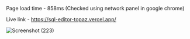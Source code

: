 Page load time - 858ms (Checked using network panel in google chrome)

Live link - https://sql-editor-topaz.vercel.app/

![Screenshot (223)](https://user-images.githubusercontent.com/55908880/166488802-50c8a8b2-8b82-4c43-ad6d-a2781997475a.png)
